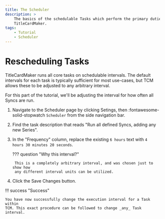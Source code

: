 ```yaml
---
title: The Scheduler
description: >
    The basics of the schedulable Tasks which perform the primary duties of
    TitleCardMaker.
tags:
    - Tutorial
    - Scheduler
---
```


# Rescheduling Tasks

TitleCardMaker runs all core tasks on schedulable intervals. The default
intervals for each task is typically sufficient for most use-cases, but TCM
allows these to be adjusted to any arbitrary interval.

For this part of the tutorial, we'll be adjusting the interval for how often all
Syncs are run. 

1. Navigate to the Scheduler page by clicking Setings, then
:fontawesome-solid-stopwatch `Scheduler` from the side navigation bar.

2. Find the task description that reads "Run all defined Syncs, adding any new
Series".

3. In the "Frequency" column, replace the existing `6 hours` text with
`4 hours 30 minutes 20 seconds`.

    ??? question "Why this interval?"

        This is a completely arbitrary interval, and was chosen just to show how
        any different interval units can be utilized.

4. Click the <span class="example md-button">Save Changes</span> button.

!!! success "Success"

    You have now successfully change the execution interval for a Task within
    TCM. This exact procedure can be followed to change _any_ Task interval.
